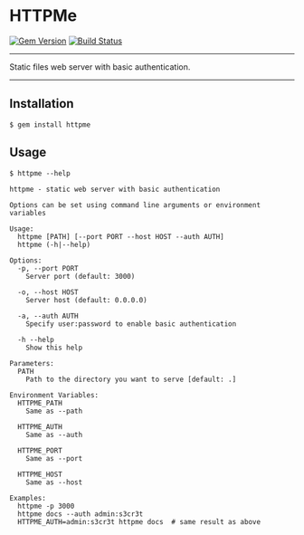 # HTTPMe

[![Gem Version](https://badge.fury.io/rb/httpme.svg)](https://badge.fury.io/rb/httpme)
[![Build Status](https://github.com/DannyBen/httpme/workflows/Test/badge.svg)](https://github.com/DannyBen/victor/actions?query=workflow%3ATest)

---

Static files web server with basic authentication.

---

## Installation

    $ gem install httpme

## Usage


```shell
$ httpme --help

httpme - static web server with basic authentication

Options can be set using command line arguments or environment variables

Usage:
  httpme [PATH] [--port PORT --host HOST --auth AUTH]
  httpme (-h|--help)

Options:
  -p, --port PORT
    Server port (default: 3000)

  -o, --host HOST
    Server host (default: 0.0.0.0)

  -a, --auth AUTH
    Specify user:password to enable basic authentication

  -h --help
    Show this help

Parameters:
  PATH
    Path to the directory you want to serve [default: .]

Environment Variables:
  HTTPME_PATH
    Same as --path

  HTTPME_AUTH
    Same as --auth

  HTTPME_PORT
    Same as --port

  HTTPME_HOST
    Same as --host

Examples:
  httpme -p 3000
  httpme docs --auth admin:s3cr3t
  HTTPME_AUTH=admin:s3cr3t httpme docs  # same result as above
```

